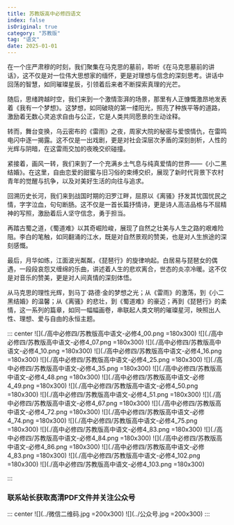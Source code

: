 ```yaml
---
title: 苏教版高中必修四语文
index: false
isOriginal: true
category: "苏教版"
tag: "语文"
date: 2025-01-01
---
```


在一个庄严肃穆的时刻，我们聚集在马克思的墓前，聆听《在马克思墓前的讲话》，这不仅是对一位伟大思想家的缅怀，更是对理想与信念的深刻思考。讲话中回荡的智慧，如同璀璨星辰，引领着后来者不断探索真理的光芒。

随后，思绪跨越时空，我们来到一个激情澎湃的场景，那里有人正慷慨激昂地发表着《我有一个梦想》。这梦想，如同破晓的第一缕阳光，照亮了种族平等的道路，激励着无数心灵追求自由与公正，它是人类共同愿景的生动诠释。

转而，舞台变换，乌云密布的《雷雨》之夜，周家大院的秘密与爱恨情仇，在雷鸣电闪中逐一揭露。这不仅是一出戏剧，更是对社会深层次矛盾的深刻剖析，人性的光辉与阴暗，在这雷雨交加的夜晚交织碰撞。

紧接着，画风一转，我们来到了一个充满乡土气息与纯真爱情的世界——《小二黑结婚》。在这里，自由恋爱的甜蜜与旧习俗的束缚交织，展现了新时代背景下农村青年的觉醒与抗争，以及对美好生活的向往与追求。

回溯历史长河，我们来到战国时期的汨罗江畔，屈原以《离骚》抒发其忧国忧民之情，字字泣血，句句断肠。这不仅是一首长篇抒情诗，更是诗人高洁品格与不屈精神的写照，激励着后人坚守信念，勇于担当。

再踏古蜀之道，《蜀道难》以其奇崛险峻，展现了自然之壮美与人生之路的艰难险阻。李白的笔触，如同翻涌的江水，既是对自然景观的赞美，也是对人生旅途的深刻感慨。

最后，月华如练，江面波光粼粼，《琵琶行》的旋律响起。白居易与琵琶女的偶遇，一段段哀怨又缠绵的乐曲，讲述着人生的悲欢离合，世态的炎凉冷暖。这不仅是对音乐的赞美，更是对人间真情的深刻体悟。

从马克思的理性光辉，到马丁·路德·金的梦想之光；从《雷雨》的激荡，到《小二黑结婚》的温馨；从《离骚》的悲壮，到《蜀道难》的豪迈；再到《琵琶行》的柔情，这一系列的篇章，如同一幅幅画卷，串联起人类文明的璀璨星河，映照出人性、理想、爱与自由的永恒主题。



::: center
![](./高中必修四/苏教版高中语文-必修4_00.png =180x300)
![](./高中必修四/苏教版高中语文-必修4_07.png =180x300)
![](./高中必修四/苏教版高中语文-必修4_10.png =180x300)
![](./高中必修四/苏教版高中语文-必修4_16.png =180x300)
![](./高中必修四/苏教版高中语文-必修4_25.png =180x300)
![](./高中必修四/苏教版高中语文-必修4_35.png =180x300)
![](./高中必修四/苏教版高中语文-必修4_48.png =180x300)
![](./高中必修四/苏教版高中语文-必修4_49.png =180x300)
![](./高中必修四/苏教版高中语文-必修4_50.png =180x300)
![](./高中必修四/苏教版高中语文-必修4_51.png =180x300)
![](./高中必修四/苏教版高中语文-必修4_67.png =180x300)
![](./高中必修四/苏教版高中语文-必修4_72.png =180x300)
![](./高中必修四/苏教版高中语文-必修4_74.png =180x300)
![](./高中必修四/苏教版高中语文-必修4_75.png =180x300)
![](./高中必修四/苏教版高中语文-必修4_83.png =180x300)
![](./高中必修四/苏教版高中语文-必修4_84.png =180x300)
![](./高中必修四/苏教版高中语文-必修4_86.png =180x300)
![](./高中必修四/苏教版高中语文-必修4_83.png =180x300)
![](./高中必修四/苏教版高中语文-必修4_102.png =180x300)
![](./高中必修四/苏教版高中语文-必修4_103.png =180x300)


:::

### 联系站长获取高清PDF文件并关注公众号
::: center
![](../微信二维码.jpg =200x300)
![](../公众号.jpg =200x300)
:::
